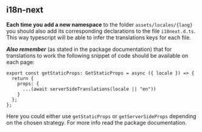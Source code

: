 ## i18n-next

**Each time you add a new namespace** to the folder `assets/locales/{lang}` you should also add its corresponding
declarations to the file `i18next.d.ts`. This way typescript will be able to infer the translations keys
for each file.

**_Also remember_** (as stated in the package documentation) that for translations to work the following snippet
of code should be available on each page:

```tsx
export const getStaticProps: GetStaticProps = async ({ locale }) => {
  return {
    props: {
      ...(await serverSideTranslations(locale || "en"))
    }
  };
};
```

Here you could either use `getStaticProps` or `getServerSideProps` depending on the chosen strategy. For more
info read the package documentation.
